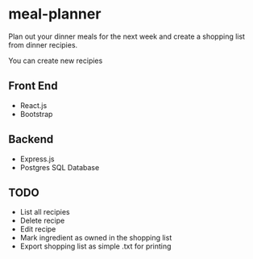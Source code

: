 # meal-planner

Plan out your dinner meals for the next week and create a shopping list from dinner recipies.

You can create new recipies

## Front End

- React.js
- Bootstrap

## Backend

- Express.js
- Postgres SQL Database

## TODO

- List all recipies
- Delete recipe
- Edit recipe
- Mark ingredient as owned in the shopping list
- Export shopping list as simple .txt for printing
